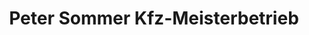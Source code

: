 ---
title: "Peter Sommer Kfz-Meisterbetrieb"
url: /seligenstadt/peter-sommer-kfz-meisterbetrieb/
shop: Autowerkstatt
---